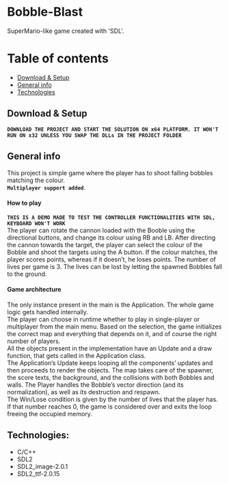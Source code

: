 # Bobble-Blast
SuperMario-like game created with 'SDL'.
 
# Table of contents
* [Download & Setup](#download-&-setup)
* [General info](#general-info)
* [Technologies](#technologies)


## Download & Setup  
**`DOWNLOAD THE PROJECT AND START THE SOLUTION ON x64 PLATFORM. IT WON'T RUN ON x32 UNLESS YOU SWAP THE DLLs IN THE PROJECT FOLDER`**

## General info
This project is simple game where the player has to shoot falling bobbles matching the colour.   
**`Multiplayer support added`**.
#### How to play
**`THIS IS A DEMO MADE TO TEST THE CONTROLLER FUNCTIONALITIES WITH SDL, KEYBOARD WON'T WORK`**  
The player can rotate the cannon loaded with the Booble using the directional buttons, and change its colour using RB and LB. After directing the cannon towards the target, the player can select the colour of the Bobble and shoot the targets using the A button. If the colour matches, the player scores points, whereas if it doesn’t, he loses points. 
The number of lives per game is 3. The lives can be lost by letting the spawned Bobbles fall to the ground.
#### Game architecture
The only instance present in the main is the Application. The whole game logic gets handled internally.    
The player can choose in runtime whether to play in single-player or multiplayer from the main menu. Based on the selection, the game initializes the correct map and everything that depends on it, and of course the right number of players.  
All the objects present in the implementation have an Update and a draw function, that gets called in the Application class.  
The Application’s Update keeps looping all the components’ updates and then proceeds to render the objects. The map takes care of the spawner, the score texts, the background, and the collisions with both Bobbles and walls. The Player handles the Bobble’s vector direction (and its normalization), as well as its destruction and respawn.   
The Win/Lose condition is given by the number of lives that the player has. If that number reaches 0, the game is considered over and exits the loop freeing the occupied memory.  

## Technologies:
- C/C++
- SDL2
- SDL2_image-2.0.1 
- SDL2_ttf-2.0.15

